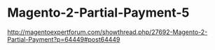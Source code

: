 # Magento-2-Partial-Payment-5
http://magentoexpertforum.com/showthread.php/27692-Magento-2-Partial-Payment?p=64449#post64449
